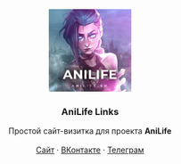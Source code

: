 <div align="center">
  <a href="hhttps://github.com/DiamondKesha/AniLifeLinks">
    <img src="https://github.com/DiamondKesha/AniLifeLinks/blob/main/img/avatar.jpg" alt="Logo" width="148" height="148">
  </a>

  <h3 align="center">AniLife Links</h3>

  <p align="center">
    Простой сайт-визитка для проекта <strong>AniLife</strong>
    <br />
    <br />
    <a href="https://anilife.su/">Сайт</a>
    &middot;
    <a href="https://vk.com/anilife">ВКонтакте</a>
    &middot;
    <a href="https://t.me/anilifetg">Телеграм</a>
  </p>
</div>
